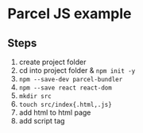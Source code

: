 # Parcel JS example

## Steps
1. create project folder
2. cd into project folder & ```npm init -y```
3. ```npm --save-dev parcel-bundler```
4. ```npm --save react react-dom```
5. ```mkdir src```
6. ```touch src/index{.html,.js}```
7. add html to html page
8. add script tag <script defer src="./index.js"/>
9. add run script to package.js ```"start": "parcel ./src/index.html",```
10. create a react app and run ```npm run start```
